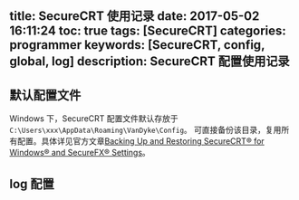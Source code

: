 title: SecureCRT 使用记录
date: 2017-05-02 16:11:24
toc: true
tags: [SecureCRT]
categories: programmer
keywords: [SecureCRT, config, global, log]
description: SecureCRT 配置使用记录
---

## 默认配置文件

Windows 下，SecureCRT 配置文件默认存放于 `C:\Users\xxx\AppData\Roaming\VanDyke\Config`。
可直接备份该目录，复用所有配置。具体详见官方文章[Backing Up and Restoring SecureCRT® for Windows® and SecureFX® Settings](https://www.vandyke.com/support/tips/backupsessions.html)。

## log 配置


